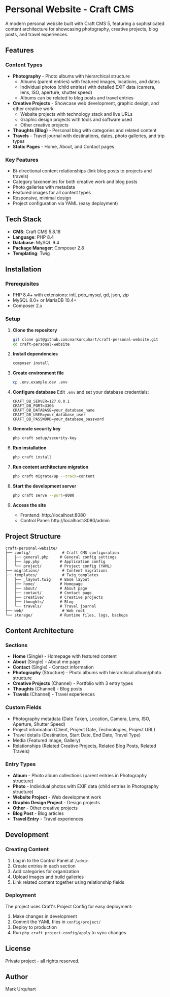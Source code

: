 # Personal Website - Craft CMS

A modern personal website built with Craft CMS 5, featuring a sophisticated content architecture for showcasing photography, creative projects, blog posts, and travel experiences.

## Features

### Content Types
- **Photography** - Photo albums with hierarchical structure
  - Albums (parent entries) with featured images, locations, and dates
  - Individual photos (child entries) with detailed EXIF data (camera, lens, ISO, aperture, shutter speed)
  - Albums can be related to blog posts and travel entries
- **Creative Projects** - Showcase web development, graphic design, and other creative work
  - Website projects with technology stack and live URLs
  - Graphic design projects with tools and software used
  - Other creative projects
- **Thoughts (Blog)** - Personal blog with categories and related content
- **Travels** - Travel journal with destinations, dates, photo galleries, and trip types
- **Static Pages** - Home, About, and Contact pages

### Key Features
- Bi-directional content relationships (link blog posts to projects and travels)
- Category taxonomies for both creative work and blog posts
- Photo galleries with metadata
- Featured images for all content types
- Responsive, minimal design
- Project configuration via YAML (easy deployment)

## Tech Stack

- **CMS**: Craft CMS 5.8.18
- **Language**: PHP 8.4
- **Database**: MySQL 9.4
- **Package Manager**: Composer 2.8
- **Templating**: Twig

## Installation

### Prerequisites
- PHP 8.4+ with extensions: intl, pdo_mysql, gd, json, zip
- MySQL 8.0+ or MariaDB 10.4+
- Composer 2.x

### Setup

1. **Clone the repository**
   ```bash
   git clone git@github.com:markurquhart/craft-personal-website.git
   cd craft-personal-website
   ```

2. **Install dependencies**
   ```bash
   composer install
   ```

3. **Create environment file**
   ```bash
   cp .env.example.dev .env
   ```

4. **Configure database**
   Edit `.env` and set your database credentials:
   ```
   CRAFT_DB_SERVER=127.0.0.1
   CRAFT_DB_PORT=3306
   CRAFT_DB_DATABASE=your_database_name
   CRAFT_DB_USER=your_database_user
   CRAFT_DB_PASSWORD=your_database_password
   ```

5. **Generate security key**
   ```bash
   php craft setup/security-key
   ```

6. **Run installation**
   ```bash
   php craft install
   ```

7. **Run content architecture migration**
   ```bash
   php craft migrate/up --track=content
   ```

8. **Start the development server**
   ```bash
   php craft serve --port=8080
   ```

9. **Access the site**
   - Frontend: http://localhost:8080
   - Control Panel: http://localhost:8080/admin

## Project Structure

```
craft-personal-website/
├── config/              # Craft CMS configuration
│   ├── general.php     # General config settings
│   ├── app.php         # Application config
│   └── project/        # Project config (YAML)
├── migrations/          # Content migrations
├── templates/           # Twig templates
│   ├── _layout.twig    # Base layout
│   ├── home/           # Homepage
│   ├── about/          # About page
│   ├── contact/        # Contact page
│   ├── creative/       # Creative projects
│   ├── thoughts/       # Blog
│   └── travels/        # Travel journal
├── web/                 # Web root
└── storage/            # Runtime files, logs, backups
```

## Content Architecture

### Sections
- **Home** (Single) - Homepage with featured content
- **About** (Single) - About me page
- **Contact** (Single) - Contact information
- **Photography** (Structure) - Photo albums with hierarchical album/photo structure
- **Creative Projects** (Channel) - Portfolio with 3 entry types
- **Thoughts** (Channel) - Blog posts
- **Travels** (Channel) - Travel experiences

### Custom Fields
- Photography metadata (Date Taken, Location, Camera, Lens, ISO, Aperture, Shutter Speed)
- Project information (Client, Project Date, Technologies, Project URL)
- Travel details (Destination, Start Date, End Date, Travel Type)
- Media (Featured Image, Gallery)
- Relationships (Related Creative Projects, Related Blog Posts, Related Travels)

### Entry Types
- **Album** - Photo album collections (parent entries in Photography structure)
- **Photo** - Individual photos with EXIF data (child entries in Photography structure)
- **Website Project** - Web development work
- **Graphic Design Project** - Design projects
- **Other** - Other creative projects
- **Blog Post** - Blog articles
- **Travel Entry** - Travel experiences

## Development

### Creating Content
1. Log in to the Control Panel at `/admin`
2. Create entries in each section
3. Add categories for organization
4. Upload images and build galleries
5. Link related content together using relationship fields

### Deployment
The project uses Craft's Project Config for easy deployment:
1. Make changes in development
2. Commit the YAML files in `config/project/`
3. Deploy to production
4. Run `php craft project-config/apply` to sync changes

## License

Private project - all rights reserved.

## Author

Mark Urquhart
